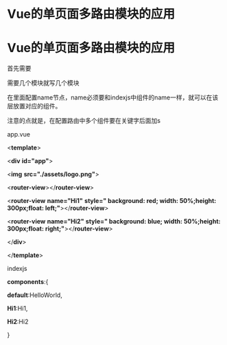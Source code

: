 # Vue的单页面多路由模块的应用

# Vue的单页面多路由模块的应用

首先需要

<route-view><route-view>

需要几个模块就写几个模块

在里面配置name节点，name必须要和indexjs中组件的name一样，就可以在该层放置对应的组件。

注意的点就是，在配置路由中多个组件要在关键字后面加s

app.vue

<**template**>

<**div** **id="app"**>

<**img** **src="./assets/logo.png"**>

<**router-view**></**router-view**>

<**router-view** **name="Hi1"** **style=" background: red; width: 50%;height: 300px;float: left;"**></**router-view**>

<**router-view** **name="Hi2"** **style=" background: blue; width: 50%;height: 300px;float: right;"**></**router-view**>

</**div**>

</**template**>

indexjs

**components**:{

**default**:HelloWorld,

**Hi1**:Hi1,

**Hi2**:Hi2

}